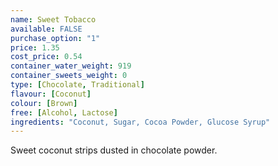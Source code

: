 ```yaml
---
name: Sweet Tobacco
available: FALSE
purchase_option: "1"
price: 1.35
cost_price: 0.54
container_water_weight: 919
container_sweets_weight: 0
type: [Chocolate, Traditional]
flavour: [Coconut]
colour: [Brown]
free: [Alcohol, Lactose]
ingredients: "Coconut, Sugar, Cocoa Powder, Glucose Syrup"
---
```

Sweet coconut strips dusted in chocolate powder.